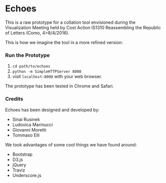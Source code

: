 # Echoes
This is a raw prototype for a collation tool envisioned during the Visualization Meeting held by Cost Action IS1310 Reassembling the Republic of Letters (Como, 4>8/4/2016).

This is how we imagine the tool in a more refined version:


### Run the Prototype
1. `cd path/to/echoes`
2. `python -m SimpleHTTPServer 8008`
3. visit `localhost:8008` with your web browser.

The prototype has been tested in Chrome and Safari.

### Credits
Echoes has been designed and developed by:
- Sinai Rusinek
- Ludovica Marinucci
- Giovanni Moretti
- Tommaso Elli

We took advantages of some cool things we have found around:
- Bootstrap
- D3.js
- jQuery
- Traviz
- Underscore.js
